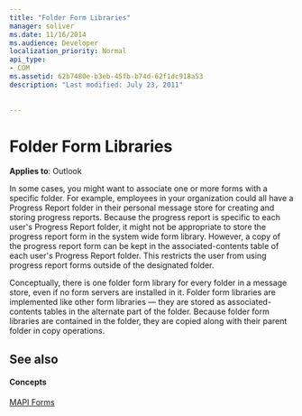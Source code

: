 ```yaml
---
title: "Folder Form Libraries"
manager: soliver
ms.date: 11/16/2014
ms.audience: Developer
localization_priority: Normal
api_type:
- COM
ms.assetid: 62b7480e-b3eb-45fb-b74d-62f1dc918a53
description: "Last modified: July 23, 2011"
 
 
---
```


# Folder Form Libraries

  
  
**Applies to**: Outlook 
  
In some cases, you might want to associate one or more forms with a specific folder. For example, employees in your organization could all have a Progress Report folder in their personal message store for creating and storing progress reports. Because the progress report is specific to each user's Progress Report folder, it might not be appropriate to store the progress report form in the system wide form library. However, a copy of the progress report form can be kept in the associated-contents table of each user's Progress Report folder. This restricts the user from using progress report forms outside of the designated folder.
  
Conceptually, there is one folder form library for every folder in a message store, even if no form servers are installed in it. Folder form libraries are implemented like other form libraries — they are stored as associated-contents tables in the alternate part of the folder. Because folder form libraries are contained in the folder, they are copied along with their parent folder in copy operations.
  
## See also

#### Concepts

[MAPI Forms](mapi-forms.md)

